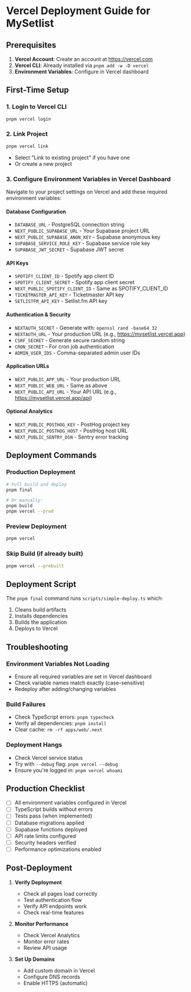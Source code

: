 # Vercel Deployment Guide for MySetlist

## Prerequisites

1. **Vercel Account**: Create an account at https://vercel.com
2. **Vercel CLI**: Already installed via `pnpm add -w -D vercel`
3. **Environment Variables**: Configure in Vercel dashboard

## First-Time Setup

### 1. Login to Vercel CLI
```bash
pnpm vercel login
```

### 2. Link Project
```bash
pnpm vercel link
```
- Select "Link to existing project" if you have one
- Or create a new project

### 3. Configure Environment Variables in Vercel Dashboard

Navigate to your project settings on Vercel and add these required environment variables:

#### Database Configuration
- `DATABASE_URL` - PostgreSQL connection string
- `NEXT_PUBLIC_SUPABASE_URL` - Your Supabase project URL
- `NEXT_PUBLIC_SUPABASE_ANON_KEY` - Supabase anonymous key
- `SUPABASE_SERVICE_ROLE_KEY` - Supabase service role key
- `SUPABASE_JWT_SECRET` - Supabase JWT secret

#### API Keys
- `SPOTIFY_CLIENT_ID` - Spotify app client ID
- `SPOTIFY_CLIENT_SECRET` - Spotify app client secret
- `NEXT_PUBLIC_SPOTIFY_CLIENT_ID` - Same as SPOTIFY_CLIENT_ID
- `TICKETMASTER_API_KEY` - Ticketmaster API key
- `SETLISTFM_API_KEY` - Setlist.fm API key

#### Authentication & Security
- `NEXTAUTH_SECRET` - Generate with: `openssl rand -base64 32`
- `NEXTAUTH_URL` - Your production URL (e.g., https://mysetlist.vercel.app)
- `CSRF_SECRET` - Generate secure random string
- `CRON_SECRET` - For cron job authentication
- `ADMIN_USER_IDS` - Comma-separated admin user IDs

#### Application URLs
- `NEXT_PUBLIC_APP_URL` - Your production URL
- `NEXT_PUBLIC_WEB_URL` - Same as above
- `NEXT_PUBLIC_API_URL` - Your API URL (e.g., https://mysetlist.vercel.app/api)

#### Optional Analytics
- `NEXT_PUBLIC_POSTHOG_KEY` - PostHog project key
- `NEXT_PUBLIC_POSTHOG_HOST` - PostHog host URL
- `NEXT_PUBLIC_SENTRY_DSN` - Sentry error tracking

## Deployment Commands

### Production Deployment
```bash
# Full build and deploy
pnpm final

# Or manually:
pnpm build
pnpm vercel --prod
```

### Preview Deployment
```bash
pnpm vercel
```

### Skip Build (if already built)
```bash
pnpm vercel --prebuilt
```

## Deployment Script

The `pnpm final` command runs `scripts/simple-deploy.ts` which:
1. Cleans build artifacts
2. Installs dependencies
3. Builds the application
4. Deploys to Vercel

## Troubleshooting

### Environment Variables Not Loading
- Ensure all required variables are set in Vercel dashboard
- Check variable names match exactly (case-sensitive)
- Redeploy after adding/changing variables

### Build Failures
- Check TypeScript errors: `pnpm typecheck`
- Verify all dependencies: `pnpm install`
- Clear cache: `rm -rf apps/web/.next`

### Deployment Hangs
- Check Vercel service status
- Try with `--debug` flag: `pnpm vercel --debug`
- Ensure you're logged in: `pnpm vercel whoami`

## Production Checklist

- [ ] All environment variables configured in Vercel
- [ ] TypeScript builds without errors
- [ ] Tests pass (when implemented)
- [ ] Database migrations applied
- [ ] Supabase functions deployed
- [ ] API rate limits configured
- [ ] Security headers verified
- [ ] Performance optimizations enabled

## Post-Deployment

1. **Verify Deployment**
   - Check all pages load correctly
   - Test authentication flow
   - Verify API endpoints work
   - Check real-time features

2. **Monitor Performance**
   - Check Vercel Analytics
   - Monitor error rates
   - Review API usage

3. **Set Up Domains**
   - Add custom domain in Vercel
   - Configure DNS records
   - Enable HTTPS (automatic)